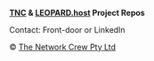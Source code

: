 **[TNC](https://thenetworkcrew.com.au) & [LEOPARD.host](https://leopard.host) Project Repos**

Contact: Front-door or LinkedIn

© [The Network Crew Pty Ltd](https://thenetworkcrew.com.au)
